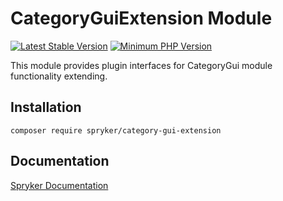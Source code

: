 # CategoryGuiExtension Module
[![Latest Stable Version](https://poser.pugx.org/spryker/category-gui-extension/v/stable.svg)](https://packagist.org/packages/spryker/category-gui-extension)
[![Minimum PHP Version](https://img.shields.io/badge/php-%3E%3D%208.0-8892BF.svg)](https://php.net/)

This module provides plugin interfaces for CategoryGui module functionality extending.

## Installation

```
composer require spryker/category-gui-extension
```

## Documentation

[Spryker Documentation](https://docs.spryker.com)
